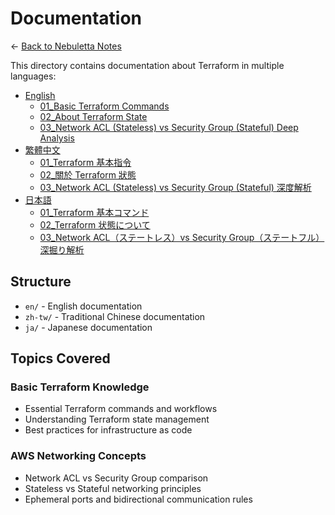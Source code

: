 # Documentation

← [Back to Nebuletta Notes](../README.md)

This directory contains documentation about Terraform in multiple languages:

- [English](en/)
  - [01_Basic Terraform Commands](en/01_basic_terraform_commands.md)
  - [02_About Terraform State](en/02_about_terraform_state.md)
  - [03_Network ACL (Stateless) vs Security Group (Stateful) Deep Analysis](en/03_network_acl_stateless_vs_security_group_stateful.md)
- [繁體中文](zh-tw/)
  - [01_Terraform 基本指令](zh-tw/01_basic_terraform_commands.md)
  - [02_關於 Terraform 狀態](zh-tw/02_about_terraform_state.md)
  - [03_Network ACL (Stateless) vs Security Group (Stateful) 深度解析](zh-tw/03_network_acl_stateless_vs_security_group_stateful.md)
- [日本語](ja/)
  - [01_Terraform 基本コマンド](ja/01_basic_terraform_commands.md)
  - [02_Terraform 状態について](ja/02_about_terraform_state.md)
  - [03_Network ACL（ステートレス）vs Security Group（ステートフル）深掘り解析](ja/03_network_acl_stateless_vs_security_group_stateful.md)

## Structure

- `en/` - English documentation
- `zh-tw/` - Traditional Chinese documentation
- `ja/` - Japanese documentation 

## Topics Covered

### Basic Terraform Knowledge
- Essential Terraform commands and workflows
- Understanding Terraform state management
- Best practices for infrastructure as code

### AWS Networking Concepts
- Network ACL vs Security Group comparison
- Stateless vs Stateful networking principles
- Ephemeral ports and bidirectional communication rules 